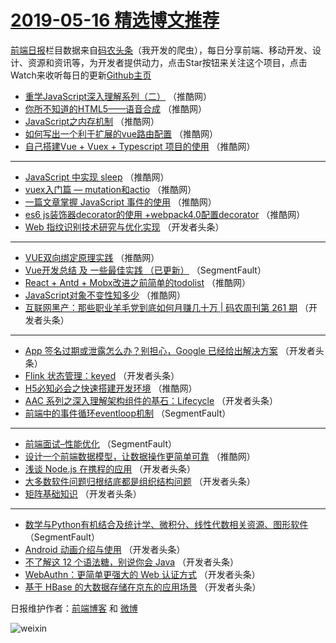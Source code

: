 # [2019-05-16 精选博文推荐](http://hao.caibaojian.com/date/2019/05/16)

[前端日报](http://caibaojian.com/c/news)栏目数据来自[码农头条](http://hao.caibaojian.com/)（我开发的爬虫），每日分享前端、移动开发、设计、资源和资讯等，为开发者提供动力，点击Star按钮来关注这个项目，点击Watch来收听每日的更新[Github主页](https://github.com/kujian/frontendDaily)
* [重学JavaScript深入理解系列（二）](http://hao.caibaojian.com/111331.html) （推酷网）
* [你所不知道的HTML5——语音合成](http://hao.caibaojian.com/111320.html) （推酷网）
* [JavaScript之内存机制](http://hao.caibaojian.com/111316.html) （推酷网）
* [如何写出一个利于扩展的vue路由配置](http://hao.caibaojian.com/111334.html) （推酷网）
* [自己搭建Vue + Vuex + Typescript 项目的使用](http://hao.caibaojian.com/111326.html) （推酷网）

***
* [JavaScript 中实现 sleep](http://hao.caibaojian.com/111328.html) （推酷网）
* [vuex入门篇 &#8212; mutation和actio](http://hao.caibaojian.com/111332.html) （推酷网）
* [一篇文章掌握 JavaScript 事件的使用](http://hao.caibaojian.com/111333.html) （推酷网）
* [es6 js装饰器decorator的使用 +webpack4.0配置decorator](http://hao.caibaojian.com/111329.html) （推酷网）
* [Web 指纹识别技术研究与优化实现](http://hao.caibaojian.com/111279.html) （开发者头条）

***
* [VUE双向绑定原理实践](http://hao.caibaojian.com/111325.html) （推酷网）
* [Vue开发总结 及 一些最佳实践 （已更新）](http://hao.caibaojian.com/111274.html) （SegmentFault）
* [React + Antd + Mobx改进之前简单的todolist](http://hao.caibaojian.com/111314.html) （推酷网）
* [JavaScript对象不变性知多少](http://hao.caibaojian.com/111315.html) （推酷网）
* [互联网黑产：那些职业羊毛党到底如何月赚几十万 | 码农周刊第 261 期](http://hao.caibaojian.com/111304.html) （开发者头条）

***
* [App 签名过期或泄露怎么办？别担心，Google 已经给出解决方案](http://hao.caibaojian.com/111297.html) （开发者头条）
* [Flink 状态管理：keyed](http://hao.caibaojian.com/111308.html) （开发者头条）
* [H5必知必会之快速搭建开发环境](http://hao.caibaojian.com/111330.html) （推酷网）
* [AAC 系列之深入理解架构组件的基石：Lifecycle](http://hao.caibaojian.com/111302.html) （开发者头条）
* [前端中的事件循环eventloop机制](http://hao.caibaojian.com/111260.html) （SegmentFault）

***
* [前端面试&#8211;性能优化](http://hao.caibaojian.com/111272.html) （SegmentFault）
* [设计一个前端数据模型，让数据操作更简单可靠](http://hao.caibaojian.com/111335.html) （推酷网）
* [浅谈 Node.js 在携程的应用](http://hao.caibaojian.com/111305.html) （开发者头条）
* [大多数软件问题归根结底都是组织结构问题](http://hao.caibaojian.com/111306.html) （开发者头条）
* [矩阵基础知识](http://hao.caibaojian.com/111285.html) （开发者头条）

***
* [数学与Python有机结合及统计学、微积分、线性代数相关资源、图形软件](http://hao.caibaojian.com/111264.html) （SegmentFault）
* [Android 动画介绍与使用](http://hao.caibaojian.com/111296.html) （开发者头条）
* [不了解这 12 个语法糖，别说你会 Java](http://hao.caibaojian.com/111275.html) （开发者头条）
* [WebAuthn：更简单更强大的 Web 认证方式](http://hao.caibaojian.com/111307.html) （开发者头条）
* [基于 HBase 的大数据存储在京东的应用场景](http://hao.caibaojian.com/111286.html) （开发者头条）

日报维护作者：[前端博客](http://caibaojian.com/) 和 [微博](http://caibaojian.com/go/weibo)

![weixin](https://user-images.githubusercontent.com/3055447/38468989-651132ac-3b80-11e8-8e6b-15122322a9d7.png)